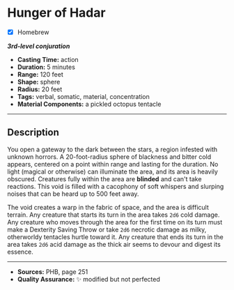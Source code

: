 # Hunger of Hadar
- [x] Homebrew

***3rd-level conjuration***
- **Casting Time:** action
- **Duration:** 5 minutes
- **Range:** 120 feet
- **Shape:** sphere
- **Radius:** 20 feet
- **Tags:** verbal, somatic, material, concentration
- **Material Components:** a pickled octopus tentacle

---

## Description
You open a gateway to the dark between the stars, a region infested with unknown horrors.
A 20-foot-radius sphere of blackness and bitter cold appears, centered on a point within range and lasting for the duration.
No light (magical or otherwise) can illuminate the area, and its area is heavily obscured.
Creatures fully within the area are **blinded** and can't take reactions.
This void is filled with a cacophony of soft whispers and slurping noises that can be heard up to 500 feet away.

The void creates a warp in the fabric of space, and the area is difficult terrain.
Any creature that starts its turn in the area takes `2d6` cold damage.
Any creature who moves through the area for the first time on its turn must make a Dexterity Saving Throw or take `2d6` necrotic damage as milky, otherworldy tentacles hurtle toward it.
Any creature that ends its turn in the area takes `2d6` acid damage as the thick air seems to devour and digest its essence.

---

- **Sources:** PHB, page 251
- **Quality Assurance:** :sparkles: modified but not perfected
